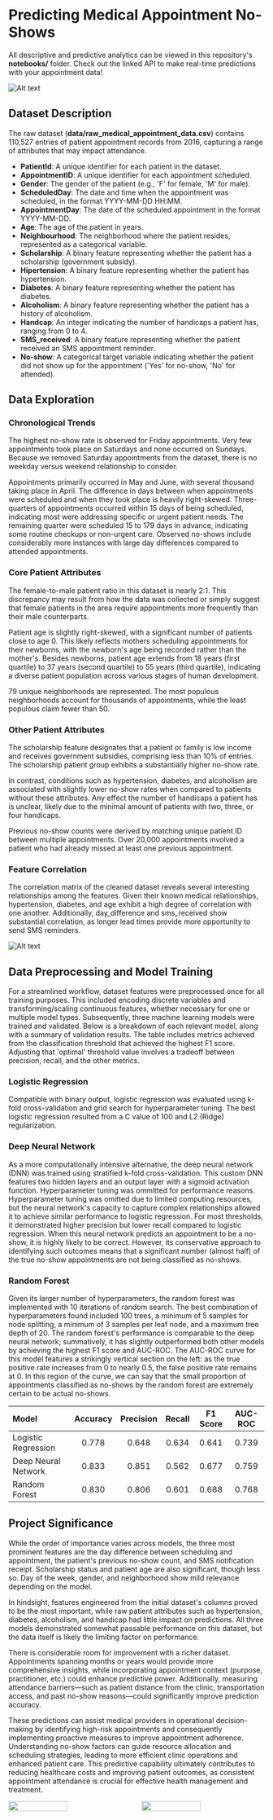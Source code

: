 # Predicting Medical Appointment No-Shows

All descriptive and predictive analytics can be viewed in this repository's **notebooks/** folder. Check out the linked API to make real-time predictions with your appointment data!

![Alt text](images/vitoria.jpg)

## Dataset Description
The raw dataset (**data/raw_medical_appointment_data.csv**) contains 110,527 entries of patient appointment records from 2016, capturing a range of attributes that may impact attendance.

- **PatientId**: A unique identifier for each patient in the dataset.
- **AppointmentID**: A unique identifier for each appointment scheduled.
- **Gender**: The gender of the patient (e.g., 'F' for female, 'M' for male).
- **ScheduledDay**: The date and time when the appointment was scheduled, in the format YYYY-MM-DD HH:MM.
- **AppointmentDay**: The date of the scheduled appointment in the format YYYY-MM-DD.
- **Age**: The age of the patient in years.
- **Neighbourhood**: The neighborhood where the patient resides, represented as a categorical variable.
- **Scholarship**: A binary feature representing whether the patient has a scholarship (government subsidy).
- **Hipertension**: A binary feature representing whether the patient has hypertension.
- **Diabetes**: A binary feature representing whether the patient has diabetes.
- **Alcoholism**: A binary feature representing whether the patient has a history of alcoholism.
- **Handcap**: An integer indicating the number of handicaps a patient has, ranging from 0 to 4.
- **SMS_received**: A binary feature representing whether the patient received an SMS appointment reminder.
- **No-show**: A categorical target variable indicating whether the patient did not show up for the appointment ('Yes' for no-show, 'No' for attended).

## Data Exploration

### Chronological Trends

The highest no-show rate is observed for Friday appointments. Very few appointments took place on Saturdays and none occurred on Sundays. Because we removed Saturday appointments from the dataset, there is no weekday versus weekend relationship to consider.

Appointments primarily occurred in May and June, with several thousand taking place in April. The difference in days between when appointments were scheduled and when they took place is heavily right-skewed. Three-quarters of appointments occurred within 15 days of being scheduled, indicating most were addressing specific or urgent patient needs. The remaining quarter were scheduled 15 to 179 days in advance, indicating some routine checkups or non-urgent care. Observed no-shows include considerably more instances with large day differences compared to attended appointments.

### Core Patient Attributes

The female-to-male patient ratio in this dataset is nearly 2:1. This discrepancy may result from how the data was collected or simply suggest that female patients in the area require appointments more frequently than their male counterparts.

Patient age is slightly right-skewed, with a significant number of patients close to age 0. This likely reflects mothers scheduling appointments for their newborns, with the newborn's age being recorded rather than the mother's. Besides newborns, patient age extends from 18 years (first quartile) to 37 years (second quartile) to 55 years (third quartile), indicating a diverse patient population across various stages of human development.

79 unique neighborhoods are represented. The most populous neighborhoods account for thousands of appointments, while the least populous claim fewer than 50.

### Other Patient Attributes

The scholarship feature designates that a patient or family is low income and receives government subsidies, comprising less than 10% of entries. The scholarship patient group exhibits a substantially higher no-show rate.

In contrast, conditions such as hypertension, diabetes, and alcoholism are associated with slightly lower no-show rates when compared to patients without these attributes. Any effect the number of handicaps a patient has is unclear, likely due to the minimal amount of patients with two, three, or four handicaps.

Previous no-show counts were derived by matching unique patient ID between multiple appointments. Over 20,000 appointments involved a patient who had already missed at least one previous appointment.

### Feature Correlation

The correlation matrix of the cleaned dataset reveals several interesting relationships among the features. Given their known medical relationships, hypertension, diabetes, and age exhibit a high degree of correlation with one another. Additionally, day_difference and sms_received show substantial correlation, as longer lead times provide more opportunity to send SMS reminders.

![Alt text](images/correlation_matrix.png)

## Data Preprocessing and Model Training

For a streamlined workflow, dataset features were preprocessed once for all training purposes. This included encoding discrete variables and transforming/scaling continuous features, whether necessary for one or multiple model types. Subsequently, three machine learning models were trained and validated. Below is a breakdown of each relevant model, along with a summary of validation results. The table includes metrics achieved from the classification threshold that achieved the highest F1 score. Adjusting that 'optimal' threshold value involves a tradeoff between precision, recall, and the other metrics.

### Logistic Regression

Compatible with binary output, logistic regression was evaluated using k-fold cross-validation and grid search for hyperparameter tuning. The best logistic regression resulted from a C value of 100 and L2 (Ridge) regularization. 

### Deep Neural Network 

As a more computationally intensive alternative, the deep neural network (DNN) was trained using stratified k-fold cross-validation. This custom DNN features two hidden layers and an output layer with a sigmoid activation function. Hyperparameter tuning was ommitted for performance reasons. Hyperparameter tuning was omitted due to limited computing resources, but the neural network's capacity to capture complex relationships allowed it to achieve similar performance to logistic regression. For most thresholds, it demonstrated higher precision but lower recall compared to logistic regression. When this neural network predicts an appointment to be a no-show, it is highly likely to be correct. However, its conservative approach to identifying such outcomes means that a significant number (almost half) of the true no-show appointments are not being classified as no-shows.

### Random Forest

Given its larger number of hyperparameters, the random forest was implemented with 10 iterations of random search. The best combination of hyperparameters found included 100 trees, a minimum of 5 samples for node splitting, a minimum of 3 samples per leaf node, and a maximum tree depth of 20. The random forest's performance is comparable to the deep neural network; summatively, it has slightly outperformed both other models by achieving the highest F1 score and AUC-ROC. The AUC-ROC curve for this model features a strikingly vertical section on the left: as the true positive rate increases from 0 to nearly 0.5, the false positive rate remains at 0. In this region of the curve, we can say that the small proportion of appointments classified as no-shows by the random forest are extremely certain to be actual no-shows.

| Model                | Accuracy | Precision | Recall | F1 Score | AUC-ROC |
|:---------------------|:--------:|:---------:|:------:|:--------:|:-------:|
| Logistic Regression   | 0.778    | 0.648     | 0.634  | 0.641    | 0.739   |
| Deep Neural Network    | 0.833    | 0.851     | 0.562  | 0.677    | 0.759   |
| Random Forest          | 0.830    | 0.806     | 0.601  | 0.688    | 0.768   |

## Project Significance

While the order of importance varies across models, the three most prominent features are the day difference between scheduling and appointment, the patient's previous no-show count, and SMS notification receipt. Scholarship status and patient age are also significant, though less so. Day of the week, gender, and neighborhood show mild relevance depending on the model.

In hindsight, features engineered from the initial dataset's columns proved to be the most important, while raw patient attributes such as hypertension, diabetes, alcoholism, and handicap had little impact on predictions. All three models demonstrated somewhat passable performance on this dataset, but the data itself is likely the limiting factor on performance.

There is considerable room for improvement with a richer dataset. Appointments spanning months or years would provide more comprehensive insights, while incorporating appointment context (purpose, practitioner, etc.) could enhance predictive power. Additionally, measuring attendance barriers—such as patient distance from the clinic, transportation access, and past no-show reasons—could significantly improve prediction accuracy.

These predictions can assist medical providers in operational decision-making by identifying high-risk appointments and consequently implementing proactive measures to improve appointment adherence. Understanding no-show factors can guide resource allocation and scheduling strategies, leading to more efficient clinic operations and enhanced patient care. This predictive capability ultimately contributes to reducing healthcare costs and improving patient outcomes, as consistent appointment attendance is crucial for effective health management and treatment.

<div style="display: flex; justify-content: space-between;">
  <img src="images/feature_importance_lr.png" style="width: 48%;">
  <img src="images/feature_importance_rf.png" style="width: 48%;">
</div>